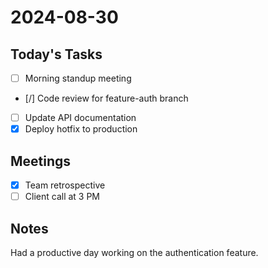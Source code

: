 # 2024-08-30

## Today's Tasks
- [ ] Morning standup meeting
- [/] Code review for feature-auth branch
- [ ] Update API documentation
- [x] Deploy hotfix to production

## Meetings
- [x] Team retrospective
- [ ] Client call at 3 PM

## Notes
Had a productive day working on the authentication feature.